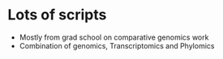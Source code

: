 # Lots of scripts
* Mostly from grad school on comparative genomics work
* Combination of genomics, Transcriptomics and Phylomics
